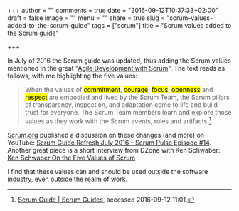 +++
author = ""
comments = true
date = "2016-09-12T10:37:33+02:00"
draft = false
image = ""
menu = ""
share = true
slug = "scrum-values-added-to-the-scrum-guide"
tags = ["scrum"]
title = "Scrum values added to the Scrum guide"

+++

In July of 2016 the Scrum guide was updated, thus adding the Scrum values mentioned in the great "[Agile Development with Scrum](https://www.amazon.com/Agile-Software-Development-Scrum/dp/0130676349)". The text reads as follows, with me highlighting the five values:

> When the values of <mark>commitment</mark>, <mark>courage</mark>, <mark>focus</mark>, <mark>openness</mark> and <mark>respect</mark> are embodied and lived by the Scrum Team, the Scrum pillars of transparency, inspection, and adaptation come to life and build trust for everyone. The Scrum Team members learn and explore those values as they work with the Scrum events, roles and artifacts.[^n]

[Scrum.org](https://www.scrum.org/) published a discussion on these changes (and more) on YouTube: [Scrum Guide Refresh July 2016 - Scrum Pulse Episode #14](https://www.youtube.com/watch?v=0hRZffDD1ec). Another great piece is a short interview from DZone with Ken Schwaber: [Ken Schwaber On the Five Values of Scrum](https://dzone.com/articles/ken-schwaber-on-the-five-values-of-scrum)

I find that these values can and should be used outside the software industry, even outside the realm of work.

[^n]: [Scrum Guide | Scrum Guides](http://scrumguides.org/scrum-guide.html#values), accessed 2016-09-12 11:01. 


